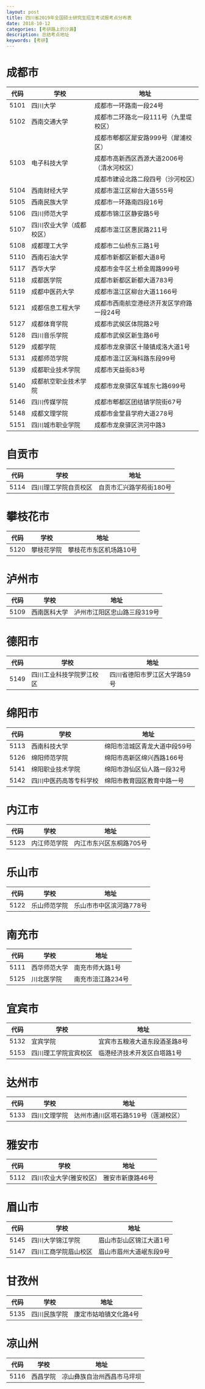 ```yaml
---
layout: post
title: 四川省2019年全国硕士研究生招生考试报考点分布表
date: 2018-10-12
categories: [考研路上的沙漏]
description: 总结考点地址
keywords: [考研]
---
```


# 成都市

| 代码 | 学校     | 地址                   |
| ---- | -------- | ---------------------- |
|5101 | 四川大学 | 成都市一环路南一段24号 |
|5102|西南交通大学|成都市二环路北一段111号（九里堤校区） |
|||成都市郫都区犀安路999号（犀浦校区） |
|5103|电子科技大学|成都市高新西区西源大道2006号（清水河校区）|
|||成都市建设北路二段四号（沙河校区） |
|5104|西南财经大学|成都市温江区柳台大道555号|
|5105|西南民族大学|成都市一环路南四段16号|
|5106|四川师范大学|成都市锦江区静安路5号|
|5107|四川农业大学（成都校区）|成都市温江区惠民路211号|
|5108|成都理工大学|成都市二仙桥东三路1号|
|5110|西南石油大学|成都市新都区新都大道8号|
|5117|西华大学|成都市金牛区土桥金周路999号|
|5118|成都医学院|成都市新都区新都大道783号|
|5119|成都中医药大学|成都市温江区柳台大道1166号|
|5121|成都信息工程大学|成都市西南航空港经济开发区学府路一段24号|
|5127|成都体育学院|成都市武侯区体院路2号|
|5128|四川音乐学院|成都市武侯区新生路6号|
|5129|成都学院|成都市龙泉驿区十陵镇成洛大道1号|
|5131|成都师范学院|成都市温江区海科路东段99号|
|5139|成都职业技术学院|成都市天益街83号|
|5140|成都航空职业技术学院|成都市龙泉驿区车城东七路699号|
|5146|四川传媒学院|成都市郫都区团结镇学院街67号|
|5148|成都文理学院|成都市金堂县学府大道278号|
|5151|四川城市职业学院|成都市龙泉驿区洪河中路3|51号|

# 自贡市

| 代码 | 学校     | 地址                   |
| ---- | -------- | ---------------------- |
|5114|四川理工学院自贡校区|自贡市汇兴路学苑街180号|

# 攀枝花市

| 代码 | 学校     | 地址                   |
| ---- | -------- | ---------------------- |
|5120|攀枝花学院|攀枝花市东区机场路10号|

# 泸州市

| 代码 | 学校     | 地址                   |
| ---- | -------- | ---------------------- |
|5109|西南医科大学|泸州市江阳区忠山路三段319号|

# 德阳市

| 代码 | 学校     | 地址                   |
| ---- | -------- | ---------------------- |
|5149|四川工业科技学院罗江校区|四川省德阳市罗江区大学路59号|

# 绵阳市

| 代码 | 学校     | 地址                   |
| ---- | -------- | ---------------------- |
|5113|西南科技大学|绵阳市涪城区青龙大道中段59号|
|5126|绵阳师范学院|绵阳市高新区绵兴西路166号|
|5141|绵阳职业技术学院|绵阳市游仙区仙人路一段32号|
|5142|四川中医药高等专科学校|绵阳市教育园区教育中路一号|

# 内江市

| 代码 | 学校     | 地址                   |
| ---- | -------- | ---------------------- |
|5123|内江师范学院|内江市东兴区东桐路705号|

# 乐山市

| 代码 | 学校     | 地址                   |
| ---- | -------- | ---------------------- |
|5122|乐山师范学院|乐山市市中区滨河路778号|

# 南充市

| 代码 | 学校     | 地址                   |
| ---- | -------- | ---------------------- |
|5111|西华师范大学|南充市师大路1号|
|5125|川北医学院|南充市涪江路234号|

# 宜宾市

| 代码 | 学校     | 地址                   |
| ---- | -------- | ---------------------- |
|5132|宜宾学院|宜宾市五粮液大道东段酒圣路8号|
|5153|四川理工学院宜宾校区|临港经济技术开发区白塔路1号|

# 达州市

| 代码 | 学校     | 地址                   |
| ---- | -------- | ---------------------- |
|5133|四川文理学院|达州市通川区塔石路519号（莲湖校区） |

# 雅安市

| 代码 | 学校     | 地址                   |
| ---- | -------- | ---------------------- |
|5112|四川农业大学(雅安校区)|雅安市新康路46号|

# 眉山市

| 代码 | 学校     | 地址                   |
| ---- | -------- | ---------------------- |
|5145|四川大学锦江学院|眉山市彭山区锦江大道1号|
|5147|四川工商学院眉山校区|眉山市眉州大道岷东段9号|

# 甘孜州

| 代码 | 学校     | 地址                   |
| ---- | -------- | ---------------------- |
|5135|四川民族学院|康定市姑咱镇文化路4号|

# 凉山州

| 代码 | 学校     | 地址                   |
| ---- | -------- | ---------------------- |
|5116|西昌学院|凉山彝族自治州西昌市马坪坝|